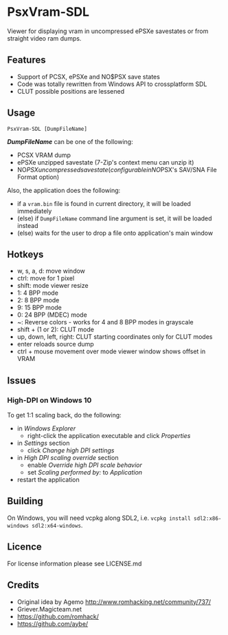 PsxVram-SDL
===========

Viewer for displaying vram in uncompressed ePSXe savestates or from straight video ram dumps.

Features
--------

- Support of PCSX, ePSXe and NO$PSX save states 
- Code was totally rewritten from Windows API to crossplatform SDL
- CLUT possible positions are lessened
  
Usage
-----

```
PsxVram-SDL [DumpFileName]
```

***DumpFileName*** can be one of the following:

- PCSX VRAM dump
- ePSXe unzipped savestate (7-Zip's context menu can unzip it)
- NO$PSX uncompressed savestate (configurable in NO$PSX's SAV/SNA File Format option)

Also, the application does the following:

- if a `vram.bin` file is found in current directory, it will be loaded immediately
- (else) if `DumpFileName` command line argument is set, it will be loaded instead
- (else) waits for the user to drop a file onto application's main window

Hotkeys
-------

- w, s, a, d: move window
- ctrl: move for 1 pixel
- shift: mode viewer resize
- 1: 4 BPP mode 
- 2: 8 BPP mode
- 9: 15 BPP mode
- 0: 24 BPP (MDEC) mode
- ~: Reverse colors - works for 4 and 8 BPP modes in grayscale
- shift + (1 or 2): CLUT mode
- up, down, left, right: CLUT starting coordinates only for CLUT modes
- enter reloads source dump
- ctrl + mouse movement over mode viewer window shows offset in VRAM

Issues
------

### High-DPI on Windows 10

To get 1:1 scaling back, do the following:

- in *Windows Explorer*
  - right-click the application executable and click *Properties*
- in *Settings* section
  - click *Change high DPI settings*
- in *High DPI scaling override* section
  - enable *Override high DPI scale behavior*
  - set *Scaling performed by:* to *Application*
- restart the application

Building
--------

On Windows, you will need vcpkg along SDL2, i.e. `vcpkg install sdl2:x86-windows sdl2:x64-windows`.

Licence
-------

For license information please see LICENSE.md

Credits
-------

- Original idea by Agemo http://www.romhacking.net/community/737/
- Griever.Magicteam.net
- https://github.com/romhack/
- https://github.com/aybe/

